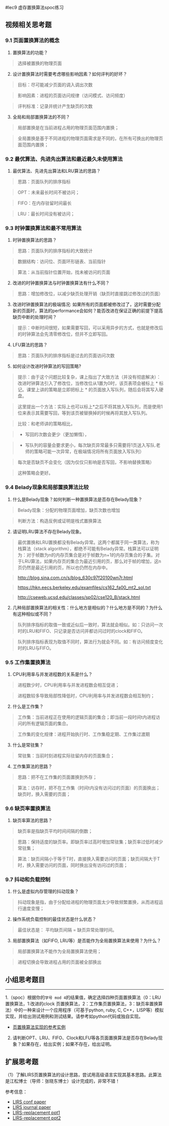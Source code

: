 #lec9 虚存置换算法spoc练习

## 视频相关思考题

### 9.1 页面置换算法的概念

1. 置换算法的功能？

 > 选择被置换的物理页面

2. 设计置换算法时需要考虑哪些影响因素？如何评判的好坏？

 > 目标：尽可能减少页面的调入调出次数

 > 影响因素：进程的页面访问规律（访问模式、访问频度）

 > 评判标准：记录并统计产生缺页的次数

3. 全局和局部置换算法的不同？

 > 局部置换是在当前进程占用的物理页面范围内置换；

 > 全局置换是基于不同进程的物理页面需求是不同的，在所有可换出的物理页面范围内置换；

### 9.2 最优算法、先进先出算法和最近最久未使用算法

1. 最优算法、先进先出算法和LRU算法的思路？

 > 思路：页面队列的排序指标

 > OPT：未来最长时间不被访问；

 > FIFO：在内存驻留时间最长

 > LRU：最长时间没有被访问；

### 9.3 时钟置换算法和最不常用算法

1. 时钟置换算法的思路？

 > 思路：页面队列的排序指标的大致统计

 > 数据结构：访问位、页面环形链表、当前指针

 > 算法：从当前指针位置开始，找未被访问的页面

2. 改进的时钟置换算法与时钟置换算法有什么不同？

 > 思路：增加修改位，以减少缺页处理开销（缺页时直接跳过修改过的页面）

3. 改进时钟置换算法的极端情况: 如果所有的页面都被修改过了，这时需要分配新的页面时，算法的performance会如何？能否改进在保证正确的前提下提高缺页中断的处理时间？

 > 提示：中断时间很短，如果需要写回，可以采用异步的方式，也就是修改后的时钟算法会先清零修改位，但并不立即写回。

4. LFU算法的思路？

 > 思路：页面队列的排序指标是过去的页面访问次数

5. 如何设计改进时钟算法的写回策略?

 > 提示：由于这个问题比较复杂，课上指出了大致方法（并没有彻底解决）：改进时钟算法引入了修改位，当修改位从1置为0时，该页表项会被标上 * 标记。课堂上讲的策略是立即把标上 * 的页面放入写队列，随后会将其写入硬盘。

 > 这里提出一个方法：实际上也可以标上*之后不将其放入写队列，而是使用1位来表示其需要写回，等到该页被替换掉的时候再将其放入写队列。

 > 比较：和老师讲的策略相比，

 > - 写回的次数会更少（更加懒惰），

 > - 写队列的容量会要求更小，每次缺页异常最多只需要将1页送入写队.老师的策略可能一次异常，在极端情况将所有页面放入写队列）

 > 每次是否缺页不会变化（因为仅仅只影响是否写回，不影响替换策略）

 > 这种策略会更好。

### 9.4 Belady现象和局部置换算法比较

1. 什么是Belady现象？如何判断一种置换算法是否存在Belady现象？

 > Belady现象：分配的物理页面增加，缺页次数也增加

 > 判断方法：构造反例或证明是栈式置换算法

2. 请证明LRU算法不存在Belady现象。

 > 最优置换和LRU置换都没有Belady异常。这两个都属于同一类算法，称为栈算法（stack algorithm），都绝不可能有Belady异常。栈算法可以证明为：对于帧数为n的内存页集合是对于帧数为n+1的内存页集合的子集。对于LRU算法，如果内存页的集合为最近引用的页，那么对于帧的增加，这n页仍然是最近引用的页，所以也仍然在内存中。

 > http://blog.sina.com.cn/s/blog_630c97f20100wn7r.html

 > https://hkn.eecs.berkeley.edu/examfiles/cs162_fa00_mt2_sol.txt

 > http://cseweb.ucsd.edu/classes/sp02/cse120_B/stack.html

2. 几种局部置换算法的相关性：什么地方是相似的？什么地方是不同的？为什么有这种相似或不同？

 > 队列排序指标的取值一致或近似后一致时，算法就会相似。如：只访问一次时的LRU和FIFO、只记录是否访问并都访问过时的clock和FIFO。

 > 队列排序指标表现为取值不同时，算法行为就会不同。如：有访问频度变化时的LRU与FIFO。

### 9.5 工作集置换算法

1. CPU利用率与并发进程数的关系是什么？

 > 进程数少时，CPU利用率与并发进程数会相互促进；

 > 进程数较多导致局部性降低时，CPU利用率与并发进程数会相互制约；

2. 什么是工作集？

 > 工作集：当前进程正在使用的逻辑页面的集合；即当前一段时间t内进程访问的所有逻辑页面的集合。

 > 工作集的变化规律：进程开始执行时、工作集稳定期、工作集过渡期

3. 什么是常驻集？

 > 常驻集：当前时刻进程实际驻留内存的页面集合；

4. 工作集算法的思路？

 > 思路：把不在工作集的页面置换到外存；

 > 算法：访存时，把不在工作集（时间t内没有访问过的页面）的页面换出；缺页时，换入需要的页面；

### 9.6 缺页率置换算法

1. 缺页率算法的思路？

 > 缺页率是指缺页平均时间间隔的倒数；

 > 思路：保持适度的缺页率。即缺页率过高时增加常驻集；缺页率过低时减少常驻集；

 > 算法：缺页间隔小于等于T时，直接换入需要访问的页面；缺页间隔大于T时，换入需要访问的页面，同时换出没有访问过的页面；

### 9.7 抖动和负载控制

1. 什么是虚拟内存管理的抖动现象？

 > 抖动现象是指，由于分配给进程的物理页面太少导致频繁置换，从而进程运行速度变慢；

2. 操作系统负载控制的最佳状态是什么状态？

 > 最佳状态是： 平均缺页间隔 = 缺页异常处理时间。

3. 局部置换算法（如FIFO, LRU等）是否能作为全局置换算法来使用？为什么？

 > 局部置换算法不能作为全局置换算法使用；

 > 进程切换会导致进程占用的页面被全部换出

## 小组思考题目

----

1.（spoc）根据你的`学号 mod 4`的结果值，确定选择四种页面置换算法（0：LRU置换算法，1:改进的clock 页置换算法，2：工作集页置换算法，3：缺页率置换算法）中的一种来设计一个应用程序（可基于python, ruby, C, C++，LISP等）模拟实现，并给出测试用例和测试结果。请参考如python代码或独自实现。
 - [页置换算法实现的参考实例](https://github.com/chyyuu/ucore_lab/blob/master/related_info/lab3/page-replacement-policy.py)
 
2. 请判断OPT、LRU、FIFO、Clock和LFU等各页面置换算法是否存在Belady现象？如果存在，给出实例；如果不存在，给出证明。
 
## 扩展思考题
（1）了解LIRS页置换算法的设计思路，尝试用高级语言实现其基本思路。此算法是江松博士（导师：张晓东博士）设计完成的，非常不错！

参考信息：

 - [LIRS conf paper](http://www.ece.eng.wayne.edu/~sjiang/pubs/papers/jiang02_LIRS.pdf)
 - [LIRS journal paper](http://www.ece.eng.wayne.edu/~sjiang/pubs/papers/jiang05_LIRS.pdf)
 - [LIRS-replacement ppt1](http://dragonstar.ict.ac.cn/course_09/XD_Zhang/(6)-LIRS-replacement.pdf)
 - [LIRS-replacement ppt2](http://www.ece.eng.wayne.edu/~sjiang/Projects/LIRS/sig02.ppt)
